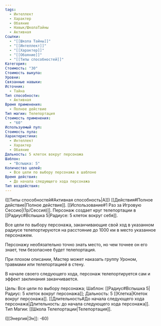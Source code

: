 ```yaml
---
tags:
  - Интеллект
  - Характер
  - Обаяние
  - Навык/ШколаТайны
  - Активная
Ссылки:
  - "[[Школа Тайны]]"
  - "[[Интеллект]]"
  - "[[Характер]]"
  - "[[Обаяние]]"
  - "[[Типы способностей]]"
Категория: 
Стоимость: "30"
Стоимость выкупа: 
Уровни: 
Связанные навыки: 
Источник:
  - Тайна
Тип способности:
  - Активная
Время применения:
  - Полное действие
Тип магии: Телепортация
Стоимость применения:
  - "60"
Используемый пул: 
Стоимость пула: 
Характеристики:
  - Интеллект
  - Характер
  - Обаяние
Дальность: 5 клеток вокруг персонажа
Шаблон:
  - "Вспышка: 5"
Количество целей:
  - Все цели по выбору персонажа в шаблоне
Время действия:
  - До начала следующего хода персонажа
Тип воздействия:
---
```

([[Типы способностей#Активная способность|А]]) [[Действия#Полное действие|Полное действие]]. [[Использование#1 Раз за Игровую Сессию|(1р/Сессия)]]. Персонаж создает круг телепортации в [[Радиус#Вспышка 5|Радиусе: 5 клеток вокруг себя]]. 

Все цели по выбору персонажа, заканчивающие свой ход в указанном радиусе телепортируются на расстояние до 1000 км в место указанное персонажем.

Персонажу необязательно точно знать место, но чем точнее он его знает, тем безопаснее будет телепортация. 

При плохом описании, Мастер может наказать группу Уроном, травмами или телепортацией в стену. 

В начале своего следующего хода, персонаж телепортируется сам и эффект заклинания заканчивается. 

Цель: Все цели по выбору персонажа; Шаблон: [[Радиус#Вспышка 5|Радиус: 5 клеток вокруг персонажа]]; Дальность: 5 [[Клетка|Клеток вокруг персонажа]]. [[Длительность#До начала следующего хода персонажа|Длительность: до начала следующего хода персонажа]]. Тип Магии: [[Школа Телепортации|Телепортация]].

([[Энергия|Эн]]: -60)